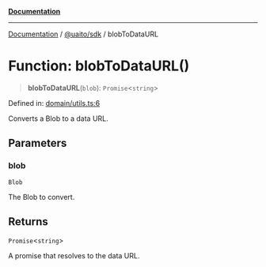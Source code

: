 [**Documentation**](../../../README.md)

***

[Documentation](../../../README.md) / [@uaito/sdk](../README.md) / blobToDataURL

# Function: blobToDataURL()

> **blobToDataURL**(`blob`): `Promise`\<`string`\>

Defined in: [domain/utils.ts:6](https://github.com/elribonazo/uaito/blob/329283f19d75a4623970a839744308f19ace5c16/packages/sdk/src/domain/utils.ts#L6)

Converts a Blob to a data URL.

## Parameters

### blob

`Blob`

The Blob to convert.

## Returns

`Promise`\<`string`\>

A promise that resolves to the data URL.
